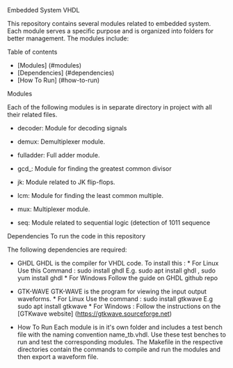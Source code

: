 Embedded System VHDL

This repository contains several modules related to embedded system. Each module serves a specific purpose and is organized into folders for better management. The modules include:

Table of contents
-  [Modules] (#modules)
-  [Dependencies] (#dependencies)
-  [How To Run] (#how-to-run)

 


 
 
Modules

Each of the following modules is in separate directory in project with all their related files.

- decoder: Module for decoding signals

- demux: Demultiplexer module.

- fulladder: Full adder module.

- gcd_: Module for finding the greatest common divisor

- jk: Module related to JK flip-flops.

- lcm: Module for finding the least common multiple.

- mux: Multiplexer module.

- seq: Module related to sequential logic (detection of 1011 sequence


Dependencies To run the code in this repository

The following dependencies are required:

- GHDL
GHDL is the compiler for VHDL code. To install this : * For Linux Use this Command : sudo <package manager> install ghdl E.g. sudo apt install ghdl , sudo yum install ghdl * For Windows Follow the guide on GHDL github repo

- GTK-WAVE
GTK-WAVE is the program for viewing the input output waveforms. * For Linux Use the command : sudo <package-manager> install gtkwave E.g sudo apt install gtkwave * For Windows : Follow the instructions on the [GTKwave website] (https://gtkwave.sourceforge.net)

- How To Run
Each module is in it's own folder and includes a test bench file with the naming convention name_tb.vhdl. Use these test benches to run and test the corresponding modules. The Makefile in the respective directories contain the commands to compile and run the modules and then export a waveform file.


